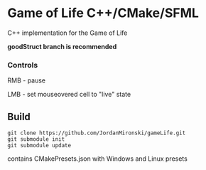 # Game of Life C++/CMake/SFML
C++ implementation for the Game of Life

**goodStruct branch is recommended**
### Controls
RMB - pause

LMB - set mouseovered cell to "live" state

## Build
```
git clone https://github.com/JordanMironski/gameLife.git
git submodule init
git submodule update
```
contains CMakePresets.json with Windows and Linux presets
